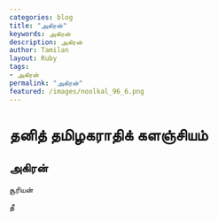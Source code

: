 ```yaml
---  
categories: blog  
title: "அகிரன்"
keywords: அகிரன்  
description: அகிரன்
author: Tamilan  
layout: Ruby  
tags:     
- அகிரன்
permalink: "அகிரன்"  
featured: /images/noolkal_96_6.png  
--- 
```

# தனித் தமிழகராதிக் களஞ்சியம்
## அகிரன்

சூரியன்  
  
தீ